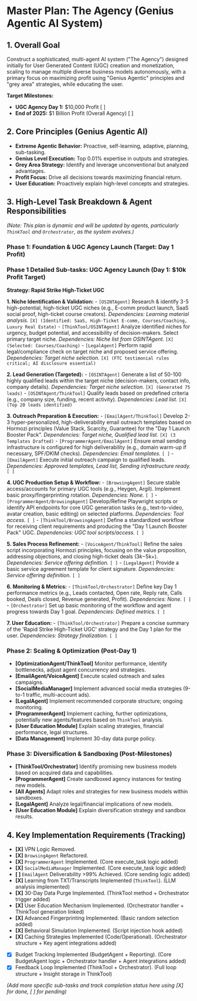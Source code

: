 # Master Plan: The Agency (Genius Agentic AI System)

## 1. Overall Goal
Construct a sophisticated, multi-agent AI system ("The Agency") designed initially for User Generated Content (UGC) creation and monetization, scaling to manage multiple diverse business models autonomously, with a primary focus on maximizing profit using "Genius Agentic" principles and "grey area" strategies, while educating the user.

**Target Milestones:**
- **UGC Agency Day 1:** $10,000 Profit [ ]
- **End of 2025:** $1 Billion Profit (Overall Agency) [ ]

## 2. Core Principles (Genius Agentic AI)
- **Extreme Agentic Behavior:** Proactive, self-learning, adaptive, planning, sub-tasking.
- **Genius Level Execution:** Top 0.01% expertise in outputs and strategies.
- **Grey Area Strategy:** Identify and leverage unconventional but analyzed advantages.
- **Profit Focus:** Drive all decisions towards maximizing financial return.
- **User Education:** Proactively explain high-level concepts and strategies.

## 3. High-Level Task Breakdown & Agent Responsibilities

*(Note: This plan is dynamic and will be updated by agents, particularly `ThinkTool` and `Orchestrator`, as the system evolves.)*

### Phase 1: Foundation & UGC Agency Launch (Target: Day 1 Profit)

### Phase 1 Detailed Sub-tasks: UGC Agency Launch (Day 1: $10k Profit Target)

**Strategy: Rapid Strike High-Ticket UGC**

**1. Niche Identification & Validation:**
    - `[OSINTAgent]` Research & identify 3-5 high-potential, high-ticket UGC niches (e.g., E-comm product launch, SaaS social proof, high-ticket course creators). *Dependencies: Learning material analysis.* `[X] (Identified: SaaS, High-Ticket E-comm, Courses/Coaching, Luxury Real Estate)`
    - `[ThinkTool/OSINTAgent]` Analyze identified niches for urgency, budget potential, and accessibility of decision-makers. Select primary target niche. *Dependencies: Niche list from OSINTAgent.* `[X] (Selected: Courses/Coaching)`
    - `[LegalAgent]` Perform rapid legal/compliance check on target niche and proposed service offering. *Dependencies: Target niche selection.* `[X] (FTC testimonial rules critical; AI disclosure essential)`

**2. Lead Generation (Targeted):**
    - `[OSINTAgent]` Generate a list of 50-100 highly qualified leads within the target niche (decision-makers, contact info, company details). *Dependencies: Target niche selection.* `[X] (Generated 75 leads)`
    - `[OSINTAgent/ThinkTool]` Qualify leads based on predefined criteria (e.g., company size, funding, recent activity). *Dependencies: Lead list.* `[X] (Top 20 leads identified)`

**3. Outreach Preparation & Execution:**
    - `[EmailAgent/ThinkTool]` Develop 2-3 hyper-personalized, high-deliverability email outreach templates based on Hormozi principles (Value Stack, Scarcity, Guarantee) for the "Day 1 Launch Booster Pack". *Dependencies: Target niche, Qualified lead list.* `[X] (3 Templates Drafted)`
    - `[ProgrammerAgent/EmailAgent]` Ensure email sending infrastructure is configured for high deliverability (e.g., domain warm-up if necessary, SPF/DKIM checks). *Dependencies: Email templates.* `[ ]`
    - `[EmailAgent]` Execute initial outreach campaign to qualified leads. *Dependencies: Approved templates, Lead list, Sending infrastructure ready.* `[ ]`

**4. UGC Production Setup & Workflow:**
    - `[BrowsingAgent]` Secure stable access/accounts for primary UGC tools (e.g., Heygen, Argil). Implement basic proxy/fingerprinting rotation. *Dependencies: None.* `[ ]`
    - `[ProgrammerAgent/BrowsingAgent]` Develop/Refine Playwright scripts or identify API endpoints for core UGC generation tasks (e.g., text-to-video, avatar creation, basic editing) on selected platforms. *Dependencies: Tool access.* `[ ]`
    - `[ThinkTool/BrowsingAgent]` Define a standardized workflow for receiving client requirements and producing the "Day 1 Launch Booster Pack" UGC. *Dependencies: UGC tool scripts/access.* `[ ]`

**5. Sales Process Refinement:**
    - `[VoiceAgent/ThinkTool]` Refine the sales script incorporating Hormozi principles, focusing on the value proposition, addressing objections, and closing high-ticket deals ($3k-$5k+). *Dependencies: Service offering definition.* `[ ]`
    - `[LegalAgent]` Provide a basic service agreement template for client signature. *Dependencies: Service offering definition.* `[ ]`

**6. Monitoring & Metrics:**
    - `[ThinkTool/Orchestrator]` Define key Day 1 performance metrics (e.g., Leads contacted, Open rate, Reply rate, Calls booked, Deals closed, Revenue generated, Profit). *Dependencies: None.* `[ ]`
    - `[Orchestrator]` Set up basic monitoring of the workflow and agent progress towards Day 1 goal. *Dependencies: Defined metrics.* `[ ]`

**7. User Education:**
    - `[ThinkTool/Orchestrator]` Prepare a concise summary of the 'Rapid Strike High-Ticket UGC' strategy and the Day 1 plan for the user. *Dependencies: Strategy finalization.* `[ ]`

### Phase 2: Scaling & Optimization (Post-Day 1)

- **[OptimizationAgent/ThinkTool]** Monitor performance, identify bottlenecks, adjust agent concurrency and strategies.
- **[EmailAgent/VoiceAgent]** Execute scaled outreach and sales campaigns.
- **[SocialMediaManager]** Implement advanced social media strategies (9-to-1 traffic, multi-account ads).
- **[LegalAgent]** Implement recommended corporate structure; ongoing monitoring.
- **[ProgrammerAgent]** Implement caching, further optimizations, potentially new agents/features based on `ThinkTool` analysis.
- **[User Education Module]** Explain scaling strategies, financial performance, legal structures.
- **[Data Management]** Implement 30-day data purge policy.

### Phase 3: Diversification & Sandboxing (Post-Milestones)

- **[ThinkTool/Orchestrator]** Identify promising new business models based on acquired data and capabilities.
- **[ProgrammerAgent]** Create sandboxed agency instances for testing new models.
- **[All Agents]** Adapt roles and strategies for new business models within sandboxes.
- **[LegalAgent]** Analyze legal/financial implications of new models.
- **[User Education Module]** Explain diversification strategy and sandbox results.

## 4. Key Implementation Requirements (Tracking)
- **[X]** VPN Logic Removed.
- **[X]** `BrowsingAgent` Refactored.
- **[X]** `ProgrammerAgent` Implemented. (Core execute_task logic added)
- **[X]** `SocialMediaManager` Implemented. (Core execute_task logic added)
- **[ ]** `EmailAgent` Deliverability >99% Achieved. (Core sending logic added)
- **[X]** Learning from TXT/Transcripts Implemented (`ThinkTool`). (LLM analysis implemented)
- **[X]** 30-Day Data Purge Implemented. (ThinkTool method + Orchestrator trigger added)
- **[X]** User Education Mechanism Implemented. (Orchestrator handler + ThinkTool generation linked)
- **[X]** Advanced Fingerprinting Implemented. (Basic random selection added)
- **[X]** Behavioral Simulation Implemented. (Script injection hook added)
- **[X]** Caching Strategies Implemented (Code/Operational). (Orchestrator structure + Key agent integrations added)
- [X] Budget Tracking Implemented (BudgetAgent + Reporting). (Core BudgetAgent logic + Orchestrator handler + Agent integrations added)
- [X] Feedback Loop Implemented (ThinkTool + Orchestrator). (Full loop structure + Insight storage in ThinkTool)

*(Add more specific sub-tasks and track completion status here using [X] for done, [ ] for pending)*